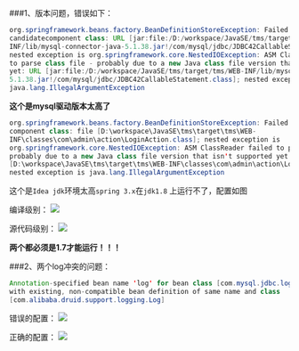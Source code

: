 ###1、版本问题，错误如下：
```java
org.springframework.beans.factory.BeanDefinitionStoreException: Failed to read 
candidatecomponent class: URL [jar:file:/D:/workspace/JavaSE/tms/target/tms/WEB-
INF/lib/mysql-connector-java-5.1.38.jar!/com/mysql/jdbc/JDBC42CallableStatement.class]; 
nested exception is org.springframework.core.NestedIOException: ASM ClassReader failed 
to parse class file - probably due to a new Java class file version that isn't supported 
yet: URL [jar:file:/D:/workspace/JavaSE/tms/target/tms/WEB-INF/lib/mysql-connector-java-
5.1.38.jar!/com/mysql/jdbc/JDBC42CallableStatement.class]; nested exception is 
java.lang.IllegalArgumentException
```
**这个是mysql驱动版本太高了**

```java
org.springframework.beans.factory.BeanDefinitionStoreException: Failed to read candidate 
component class: file [D:\workspace\JavaSE\tms\target\tms\WEB-
INF\classes\com\admin\action\LoginAction.class]; nested exception is 
org.springframework.core.NestedIOException: ASM ClassReader failed to parse class file - 
probably due to a new Java class file version that isn't supported yet: file 
[D:\workspace\JavaSE\tms\target\tms\WEB-INF\classes\com\admin\action\LoginAction.class]; 
nested exception is java.lang.IllegalArgumentException
```
这个是`Idea jdk`环境太高`spring 3.x`在`jdk1.8` 上运行不了，配置如图

编译级别：
![](https://dn-serical.qbox.me/15.png)

源代码级别：
![](https://dn-serical.qbox.me/16.png)

**两个都必须是1.7才能运行！！！**

###2、两个log冲突的问题：
```java
Annotation-specified bean name 'log' for bean class [com.mysql.jdbc.log.Log] conflicts 
with existing, non-compatible bean definition of same name and class 
[com.alibaba.druid.support.logging.Log]
```

错误的配置：
![](https://dn-serical.qbox.me/17.png)


正确的配置：
![](https://dn-serical.qbox.me/18.png)
